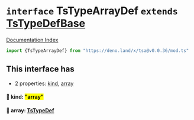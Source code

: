 # `interface` TsTypeArrayDef `extends` [TsTypeDefBase](../private.interface.TsTypeDefBase/README.md)

[Documentation Index](../README.md)

```ts
import {TsTypeArrayDef} from "https://deno.land/x/tsa@v0.0.36/mod.ts"
```

## This interface has

- 2 properties:
[kind](#-kind-array),
[array](#-array-tstypedef)


#### 📄 kind: <mark>"array"</mark>



#### 📄 array: [TsTypeDef](../type.TsTypeDef/README.md)



